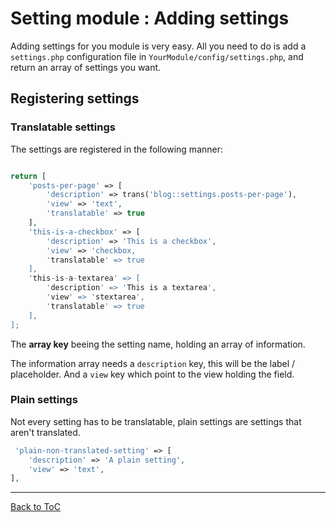 # Setting module : Adding settings

Adding settings for you module is very easy. All you need to do is add a `settings.php` configuration file in `YourModule/config/settings.php`, and return an array of settings you want.

## Registering settings

### Translatable settings

The settings are registered in the following manner:


``` php

return [
    'posts-per-page' => [
        'description' => trans('blog::settings.posts-per-page'),
        'view' => 'text',
        'translatable' => true
    ],
    'this-is-a-checkbox' => [
        'description' => 'This is a checkbox',
        'view' => 'checkbox,
        'translatable' => true
    ],
    'this-is-a-textarea' => [
        'description' => 'This is a textarea',
        'view' => 'stextarea',
        'translatable' => true
    ],
];

```

The **array key** beeing the setting name, holding an array of information. 

The information array needs a `description` key, this will be the label / placeholder. And a `view` key which point to the view holding the field. 


### Plain settings

Not every setting has to be translatable, plain settings are settings that aren't translated.

``` php
 'plain-non-translated-setting' => [
    'description' => 'A plain setting',
    'view' => 'text',
],
```


***

[Back to ToC](../readme.md)
  

